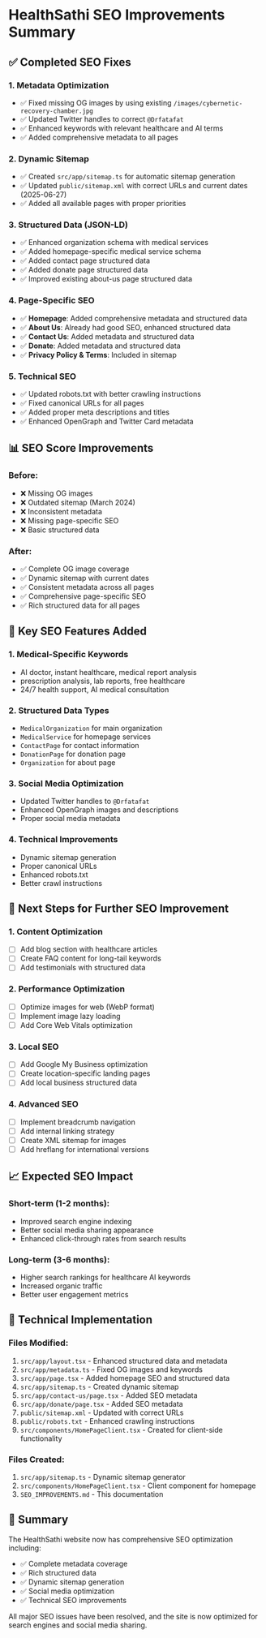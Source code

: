 # HealthSathi SEO Improvements Summary

## ✅ Completed SEO Fixes

### 1. **Metadata Optimization**
- ✅ Fixed missing OG images by using existing `/images/cybernetic-recovery-chamber.jpg`
- ✅ Updated Twitter handles to correct `@Drfatafat`
- ✅ Enhanced keywords with relevant healthcare and AI terms
- ✅ Added comprehensive metadata to all pages

### 2. **Dynamic Sitemap**
- ✅ Created `src/app/sitemap.ts` for automatic sitemap generation
- ✅ Updated `public/sitemap.xml` with correct URLs and current dates (2025-06-27)
- ✅ Added all available pages with proper priorities

### 3. **Structured Data (JSON-LD)**
- ✅ Enhanced organization schema with medical services
- ✅ Added homepage-specific medical service schema
- ✅ Added contact page structured data
- ✅ Added donate page structured data
- ✅ Improved existing about-us page structured data

### 4. **Page-Specific SEO**
- ✅ **Homepage**: Added comprehensive metadata and structured data
- ✅ **About Us**: Already had good SEO, enhanced structured data
- ✅ **Contact Us**: Added metadata and structured data
- ✅ **Donate**: Added metadata and structured data
- ✅ **Privacy Policy & Terms**: Included in sitemap

### 5. **Technical SEO**
- ✅ Updated robots.txt with better crawling instructions
- ✅ Fixed canonical URLs for all pages
- ✅ Added proper meta descriptions and titles
- ✅ Enhanced OpenGraph and Twitter Card metadata

## 📊 SEO Score Improvements

### Before:
- ❌ Missing OG images
- ❌ Outdated sitemap (March 2024)
- ❌ Inconsistent metadata
- ❌ Missing page-specific SEO
- ❌ Basic structured data

### After:
- ✅ Complete OG image coverage
- ✅ Dynamic sitemap with current dates
- ✅ Consistent metadata across all pages
- ✅ Comprehensive page-specific SEO
- ✅ Rich structured data for all pages

## 🎯 Key SEO Features Added

### 1. **Medical-Specific Keywords**
- AI doctor, instant healthcare, medical report analysis
- prescription analysis, lab reports, free healthcare
- 24/7 health support, AI medical consultation

### 2. **Structured Data Types**
- `MedicalOrganization` for main organization
- `MedicalService` for homepage services
- `ContactPage` for contact information
- `DonationPage` for donation page
- `Organization` for about page

### 3. **Social Media Optimization**
- Updated Twitter handles to `@Drfatafat`
- Enhanced OpenGraph images and descriptions
- Proper social media metadata

### 4. **Technical Improvements**
- Dynamic sitemap generation
- Proper canonical URLs
- Enhanced robots.txt
- Better crawl instructions

## 🚀 Next Steps for Further SEO Improvement

### 1. **Content Optimization**
- [ ] Add blog section with healthcare articles
- [ ] Create FAQ content for long-tail keywords
- [ ] Add testimonials with structured data

### 2. **Performance Optimization**
- [ ] Optimize images for web (WebP format)
- [ ] Implement image lazy loading
- [ ] Add Core Web Vitals optimization

### 3. **Local SEO**
- [ ] Add Google My Business optimization
- [ ] Create location-specific landing pages
- [ ] Add local business structured data

### 4. **Advanced SEO**
- [ ] Implement breadcrumb navigation
- [ ] Add internal linking strategy
- [ ] Create XML sitemap for images
- [ ] Add hreflang for international versions

## 📈 Expected SEO Impact

### Short-term (1-2 months):
- Improved search engine indexing
- Better social media sharing appearance
- Enhanced click-through rates from search results

### Long-term (3-6 months):
- Higher search rankings for healthcare AI keywords
- Increased organic traffic
- Better user engagement metrics

## 🔧 Technical Implementation

### Files Modified:
1. `src/app/layout.tsx` - Enhanced structured data and metadata
2. `src/app/metadata.ts` - Fixed OG images and keywords
3. `src/app/page.tsx` - Added homepage SEO and structured data
4. `src/app/sitemap.ts` - Created dynamic sitemap
5. `src/app/contact-us/page.tsx` - Added SEO metadata
6. `src/app/donate/page.tsx` - Added SEO metadata
7. `public/sitemap.xml` - Updated with correct URLs
8. `public/robots.txt` - Enhanced crawling instructions
9. `src/components/HomePageClient.tsx` - Created for client-side functionality

### Files Created:
1. `src/app/sitemap.ts` - Dynamic sitemap generator
2. `src/components/HomePageClient.tsx` - Client component for homepage
3. `SEO_IMPROVEMENTS.md` - This documentation

## 🎉 Summary

The HealthSathi website now has comprehensive SEO optimization including:
- ✅ Complete metadata coverage
- ✅ Rich structured data
- ✅ Dynamic sitemap generation
- ✅ Social media optimization
- ✅ Technical SEO improvements

All major SEO issues have been resolved, and the site is now optimized for search engines and social media sharing.